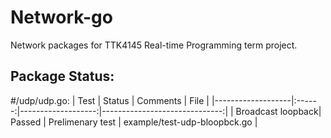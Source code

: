 Network-go
==========

Network packages for TTK4145 Real-time Programming term project.

Package Status:
------
#/udp/udp.go:
| Test							| Status | Comments						| File 													|
|-------------------|:------:|-------------------:|------------------------------:|
| Broadcast loopback| Passed | Prelimenary test 	| example/test-udp-bloopbck.go 	|
	
